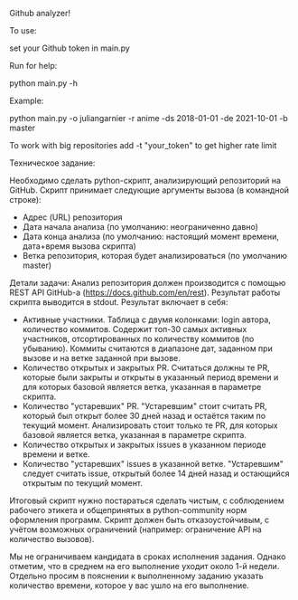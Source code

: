 Github analyzer!

To use:

set your Github token in main.py

Run for help:

python main.py -h

Example:

python main.py -o juliangarnier -r anime -ds 2018-01-01 -de 2021-10-01 -b master

To work with big repositories add -t "your_token" to get higher rate limit


Техническое задание:

Необходимо сделать python-скрипт, анализирующий репозиторий на GitHub. 
Скрипт принимает следующие аргументы вызова (в командной строке):
- Адрес (URL) репозитория
- Дата начала анализа (по умолчанию: неограниченно давно)
- Дата конца анализа (по умолчанию: настоящий момент времени, дата+время вызова скрипта)
- Ветка репозитория, которая будет анализироваться (по умолчанию master)

Детали задачи:
Анализ репозитория должен производится с помощью REST API GitHub-а (https://docs.github.com/en/rest).
Результат работы скрипта выводится в stdout. Результат включает в себя:
- Активные участники. Таблица с двумя колонками: login автора, количество коммитов. Содержит топ-30 самых активных участников, отсортированных по количеству коммитов (по убыванию). Коммиты считаются в диапазоне дат, заданном при вызове и на ветке заданной при вызове.
- Количество открытых и закрытых PR. Считаться должны те PR, которые были закрыты и открыты в указанный период времени и для которых базовой является ветка, указанная в параметре скрипта.
- Количество "устаревших" PR. "Устаревшим" стоит считать PR, который был открыт более 30 дней назад и остаётся таким по текущий момент. Анализировать стоит только те PR, для которых базовой является ветка, указанная в параметре скрипта.
- Количество открытых и закрытых issues в указанном периоде времени и ветке.
- Количество "устаревших" issues в указанной ветке. "Устаревшим" следует считать issue, открытый более 14 дней назад и остающийся открытым по текущий момент.

Итоговый скрипт нужно постараться сделать чистым, с соблюдением рабочего этикета и общепринятых в python-community норм оформления программ. Скрипт должен быть отказоустойчивым, с учётом возможных ограничений (например: ограничение API на количество вызовов).

Мы не ограничиваем кандидата в сроках исполнения задания. Однако отметим, что в среднем на его выполнение уходит около 1-й недели.  Отдельно просим в пояснении к выполненному заданию указать количество времени, которое у вас ушло на его выполнение.
